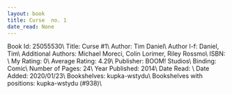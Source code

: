 ```yaml
---
layout: book
title: Curse  no. 1
date_read: None
---
```


Book Id: 25055530\ 
Title: Curse #1\ 
Author: Tim Daniel\ 
Author l-f: Daniel, Tim\ 
Additional Authors: Michael Moreci, Colin Lorimer, Riley Rossmo\ 
ISBN: \ 
My Rating: 0\ 
Average Rating: 4.29\ 
Publisher: BOOM! Studios\ 
Binding: Comic\ 
Number of Pages: 24\ 
Year Published: 2014\ 
Date Read: \ 
Date Added: 2020/01/23\ 
Bookshelves: kupka-wstydu\ 
Bookshelves with positions: kupka-wstydu (#938)\ 

